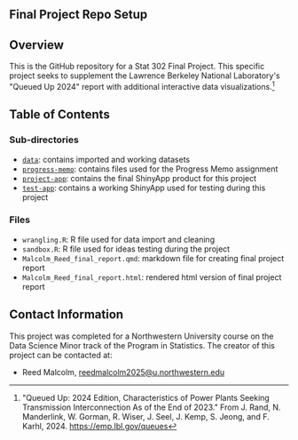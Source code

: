 ## Final Project Repo Setup

## Overview

This is the GitHub repository for a Stat 302 Final Project. This specific project
seeks to supplement the Lawrence Berkeley National Laboratory's "Queued Up
2024" report with additional interactive data visualizations.[^1] 

[^1]: "Queued Up: 2024 Edition, Characteristics of Power Plants Seeking Transmission Interconnection As of the End of 2023." From J. Rand, N. Manderlink, W. Gorman, R. Wiser, J. Seel, J. Kemp, S. Jeong, and F. Karhl, 2024. <https://emp.lbl.gov/queues>

## Table of Contents

### Sub-directories

- [`data`](data): contains imported and working datasets
- [`progress-memo`](progress-memo): contains files used for the Progress Memo assignment
- [`project-app`](project-app): contains the final ShinyApp product for this project
- [`test-app`](test-app): contains a working ShinyApp used for testing during this project

### Files

- `wrangling.R`: R file used for data import and cleaning
- `sandbox.R`: R file used for ideas testing during the project
- `Malcolm_Reed_final_report.qmd`: markdown file for creating final project report
- `Malcolm_Reed_final_report.html`: rendered html version of final project report

## Contact Information

This project was completed for a Northwestern University course on the Data
Science Minor track of the Program in Statistics. The creator of this project
can be contacted at:

- Reed Malcolm, reedmalcolm2025@u.northwestern.edu
